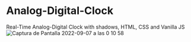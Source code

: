 # Analog-Digital-Clock
Real-Time Analog-Digital Clock with shadows, HTML, CSS and Vanilla JS
![Captura de Pantalla 2022-09-07 a las 0 10 58](https://user-images.githubusercontent.com/90968035/188749413-0380d0c6-9ef9-47e7-afe2-8d8f6df12027.jpg)
